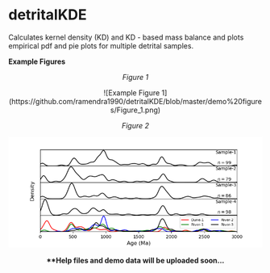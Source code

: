 # detritalKDE
Calculates kernel density (KD) and KD - based mass balance and plots empirical pdf and pie plots for multiple detrital samples.

<p align="left">
  <b>Example Figures</b>
</p>

<p align="center">
  <I>Figure 1</I>
</p>

<p align="center">
![Example Figure 1](https://github.com/ramendra1990/detritalKDE/blob/master/demo%20figures/Figure_1.png)
</p>

<p align="center">
  <I>Figure 2</I>
</p>

![Example Figure 2](https://github.com/ramendra1990/detritalKDE/blob/master/demo%20figures/Figure_2.png)

<p align="center">
  <b>**Help files and demo data will be uploaded soon...</b>
</p>
